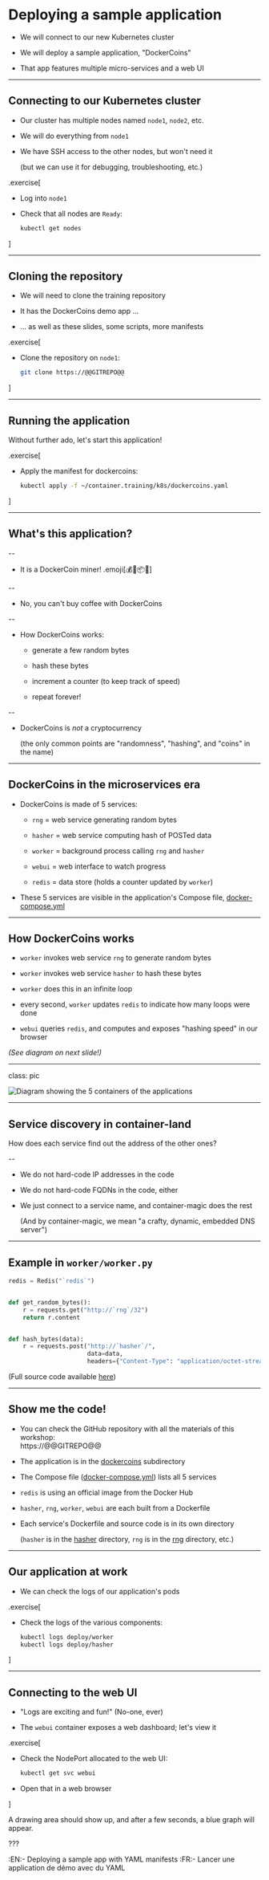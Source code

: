# Deploying a sample application

- We will connect to our new Kubernetes cluster

- We will deploy a sample application, "DockerCoins"

- That app features multiple micro-services and a web UI

---

## Connecting to our Kubernetes cluster

- Our cluster has multiple nodes named `node1`, `node2`, etc.

- We will do everything from `node1`

- We have SSH access to the other nodes, but won't need it

  (but we can use it for debugging, troubleshooting, etc.)

.exercise[

- Log into `node1`

- Check that all nodes are `Ready`:
  ```bash
  kubectl get nodes
  ```

]

---

## Cloning the repository

- We will need to clone the training repository

- It has the DockerCoins demo app ...

- ... as well as these slides, some scripts, more manifests

.exercise[

- Clone the repository on `node1`:
  ```bash
  git clone https://@@GITREPO@@
  ```

]

---

## Running the application

Without further ado, let's start this application!

.exercise[

- Apply the manifest for dockercoins:
  ```bash
  kubectl apply -f ~/container.training/k8s/dockercoins.yaml
  ```

]

---

## What's this application?

--

- It is a DockerCoin miner! .emoji[💰🐳📦🚢]

--

- No, you can't buy coffee with DockerCoins

--

- How DockerCoins works:

  - generate a few random bytes

  - hash these bytes

  - increment a counter (to keep track of speed)

  - repeat forever!

--

- DockerCoins is *not* a cryptocurrency

  (the only common points are "randomness", "hashing", and "coins" in the name)

---

## DockerCoins in the microservices era

- DockerCoins is made of 5 services:

  - `rng` = web service generating random bytes

  - `hasher` = web service computing hash of POSTed data

  - `worker` = background process calling `rng` and `hasher`

  - `webui` = web interface to watch progress

  - `redis` = data store (holds a counter updated by `worker`)

- These 5 services are visible in the application's Compose file,
  [docker-compose.yml](
  https://@@GITREPO@@/blob/master/dockercoins/docker-compose.yml)

---

## How DockerCoins works

- `worker` invokes web service `rng` to generate random bytes

- `worker` invokes web service `hasher` to hash these bytes

- `worker` does this in an infinite loop

- every second, `worker` updates `redis` to indicate how many loops were done

- `webui` queries `redis`, and computes and exposes "hashing speed" in our browser

*(See diagram on next slide!)*

---

class: pic

![Diagram showing the 5 containers of the applications](images/dockercoins-diagram.svg)

---

## Service discovery in container-land

How does each service find out the address of the other ones?

--

- We do not hard-code IP addresses in the code

- We do not hard-code FQDNs in the code, either

- We just connect to a service name, and container-magic does the rest

  (And by container-magic, we mean "a crafty, dynamic, embedded DNS server")

---

## Example in `worker/worker.py`

```python
redis = Redis("`redis`")


def get_random_bytes():
    r = requests.get("http://`rng`/32")
    return r.content


def hash_bytes(data):
    r = requests.post("http://`hasher`/",
                      data=data,
                      headers={"Content-Type": "application/octet-stream"})
```

(Full source code available [here](
https://@@GITREPO@@/blob/8279a3bce9398f7c1a53bdd95187c53eda4e6435/dockercoins/worker/worker.py#L17
))

---

## Show me the code!

- You can check the GitHub repository with all the materials of this workshop:
  <br/>https://@@GITREPO@@

- The application is in the [dockercoins](
  https://@@GITREPO@@/tree/master/dockercoins)
  subdirectory

- The Compose file ([docker-compose.yml](
  https://@@GITREPO@@/blob/master/dockercoins/docker-compose.yml))
  lists all 5 services

- `redis` is using an official image from the Docker Hub

- `hasher`, `rng`, `worker`, `webui` are each built from a Dockerfile

- Each service's Dockerfile and source code is in its own directory

  (`hasher` is in the [hasher](https://@@GITREPO@@/blob/master/dockercoins/hasher/) directory,
  `rng` is in the [rng](https://@@GITREPO@@/blob/master/dockercoins/rng/)
  directory, etc.)

---

## Our application at work

- We can check the logs of our application's pods

.exercise[

- Check the logs of the various components:
  ```bash
  kubectl logs deploy/worker
  kubectl logs deploy/hasher
  ```

]

---

## Connecting to the web UI

- "Logs are exciting and fun!" (No-one, ever)

- The `webui` container exposes a web dashboard; let's view it

.exercise[

- Check the NodePort allocated to the web UI:
  ```bash
  kubectl get svc webui
  ```

- Open that in a web browser

]

A drawing area should show up, and after a few seconds, a blue
graph will appear.

???

:EN:- Deploying a sample app with YAML manifests
:FR:- Lancer une application de démo avec du YAML
